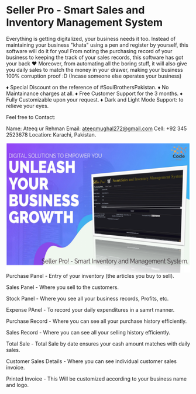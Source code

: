 # **Seller Pro - Smart Sales and Inventory Management System**

Everything is getting digitalized, your business needs it too. Instead of maintaining your business "khata" using a pen and register by yourself, this software will do it for you!
From noting the purchasing record of your business to keeping the track of your sales records, this software has got your back ♥
Moreover, from automating all the boring stuff, it will also give you daily sales to match the money in your drawer, making your business 100% corruption proof :D (Incase someone else operates your business)

♦ Special Discount on the reference of #SoulBrothersPakistan.
♦ No Maintainance charges at all.
♦ Free Customer Support for the 3 months.
♦ Fully Customizable upon your request.
♦ Dark and Light Mode Support: to relieve your eyes.

Feel free to Contact:

Name: Ateeq ur Rehman
Email: ateeqmughal272@gmail.com
Cell: +92 345 2523678
Location: Karachi, Pakistan.

<img src="0.png" style="float: left; margin-right: 10px;"  alt=""/>




Purchase Panel - Entry of your inventory (the articles you buy to sell).

Sales Panel - Where you sell to the customers.

Stock Panel - Where you see all your business records, Profits, etc.

Expense PAnel - To record your daily expenditures in a samrt manner.

Purchase Record - Where you can see all your purchase history efficiently.

Sales Record - Where you can see all your selling history efficiently.

Total Sale - Total Sale by date ensures your cash amount matches with daily sales.

Customer Sales Details - Where you can see individual customer sales invoice.

Printed Invoice - This Will be customized according to your business name and logo.